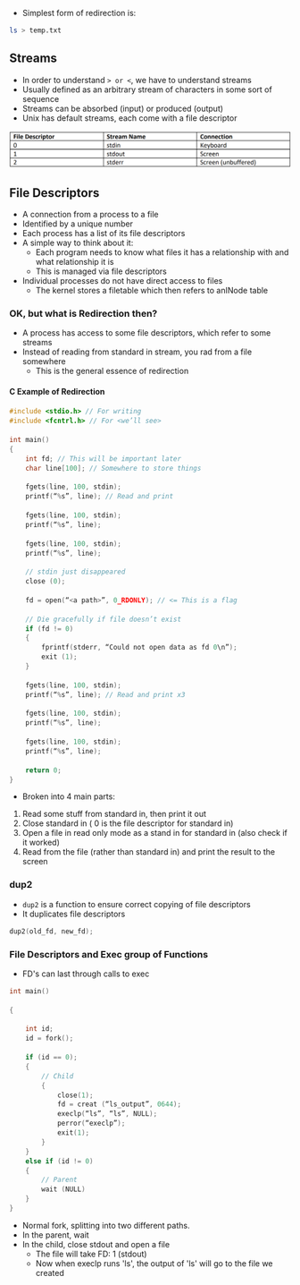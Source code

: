 - Simplest form of redirection is:

```bash
ls > temp.txt
```

## Streams

- In order to understand `> or <`, we have to understand streams
- Usually defined as an arbitrary stream of characters in some sort of sequence
- Streams can be absorbed (input) or produced (output)
- Unix has default streams, each come with a file descriptor

![Pasted%20image%2020230329200037.png](/Images/Pasted%20image%2020230329200037.png)

## File Descriptors
- A connection from a process to a file
- Identified by a unique number
- Each process has a list of its file descriptors
- A simple way to think about it:
	- Each program needs to know what files it has a relationship with and what relationship it is
	- This is managed via file descriptors
- Individual processes do not have direct access to files
	- The kernel stores a filetable which then refers to anINode table

### OK, but what is Redirection then?

- A process has access to some file descriptors, which refer to some streams
- Instead of reading from standard in stream, you rad from a file somewhere
	- This is the general essence of redirection

#### C Example of Redirection


```c
#include <stdio.h> // For writing
#include <fcntrl.h> // For <we’ll see>

int main()
{
	int fd; // This will be important later
	char line[100]; // Somewhere to store things
	
	fgets(line, 100, stdin);
	printf(“%s”, line); // Read and print
	
	fgets(line, 100, stdin);
	printf(“%s”, line);
	
	fgets(line, 100, stdin);
	printf(“%s”, line);

	// stdin just disappeared
	close (0);

	fd = open(“<a path>”, 0_RDONLY); // <= This is a flag

	// Die gracefully if file doesn’t exist
	if (fd != 0)
	{
		fprintf(stderr, “Could not open data as fd 0\n”);
		exit (1);
	}
	
	fgets(line, 100, stdin);
	printf(“%s”, line); // Read and print x3
	
	fgets(line, 100, stdin);
	printf(“%s”, line);
	
	fgets(line, 100, stdin);
	printf(“%s”, line);
	
	return 0;
}
```

- Broken into 4 main parts:

1. Read some stuff from standard in, then print it out
2. Close standard in ( 0 is the file descriptor for standard in)
3. Open a file in read only mode as a stand in for standard in (also check if it worked)
4. Read from the file (rather than standard in) and print the result to the screen

### dup2
- `dup2` is a function to ensure correct copying of file descriptors
- It duplicates file descriptors

```c
dup2(old_fd, new_fd);
```

### File Descriptors and Exec group of Functions
- FD's can last through calls to exec

```c
int main()

{

	int id;
	id = fork();
	
	if (id == 0);
	{
		// Child
		{
			close(1);
			fd = creat (“ls_output”, 0644);
			execlp(“ls”, “ls”, NULL);
			perror(“execlp”);
			exit(1);
		}
	}
	else if (id != 0)
	{
		// Parent
		wait (NULL)
	}
}
```

- Normal fork, splitting into two different paths.
- In the parent, wait
- In the child, close stdout and open a file
	- The file will take FD: 1 (stdout)
	- Now when execlp runs 'ls', the output of 'ls' will go to the file we created


